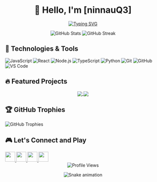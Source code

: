 <div align="center">
  
  # 👋 Hello, I'm [ninnauQ3]
  
  [![Typing SVG](https://readme-typing-svg.herokuapp.com?font=Fira+Code&pause=1000&width=435&lines=Full+Stack+Developer;Open+Source+Contributor;Always+learning+new+things)](https://git.io/typing-svg)

  <img src="https://github-readme-stats.vercel.app/api?username=ninnauQ3&show_icons=true&theme=radical" alt="GitHub Stats" />
  
  <img src="https://github-readme-streak-stats.herokuapp.com/?user=ninnauQ3&theme=radical" alt="GitHub Streak" />
  
</div>

## 🚀 Technologies & Tools

![JavaScript](https://img.shields.io/badge/-JavaScript-black?style=flat-square&logo=javascript)
![React](https://img.shields.io/badge/-React-black?style=flat-square&logo=react)
![Node.js](https://img.shields.io/badge/-Node.js-black?style=flat-square&logo=Node.js)
![TypeScript](https://img.shields.io/badge/-TypeScript-black?style=flat-square&logo=typescript)
![Python](https://img.shields.io/badge/-Python-black?style=flat-square&logo=Python)
![Git](https://img.shields.io/badge/-Git-black?style=flat-square&logo=git)
![GitHub](https://img.shields.io/badge/-GitHub-181717?style=flat-square&logo=github)
![VS Code](https://img.shields.io/badge/-VS%20Code-007ACC?style=flat-square&logo=visual-studio-code)

## 🔥 Featured Projects

<div align="center">
  <a href="https://github.com/yourusername/project1">
    <img align="center" src="https://github-readme-stats.vercel.app/api/pin/?username=ninnauQ3&repo=project1&theme=radical" />
  </a>
  <a href="https://github.com/yourusername/project2">
    <img align="center" src="https://github-readme-stats.vercel.app/api/pin/?username=ninnauQ3&repo=project2&theme=radical" />
  </a>
</div>

## 🏆 GitHub Trophies

<img src="https://github-profile-trophy.vercel.app/?username=ninnauQ3&theme=radical&no-frame=true&no-bg=false&margin-w=4&row=1" alt="GitHub Trophies" />

## 🎮 Let's Connect and Play

<a href="https://github.com/ninnauQ3">
  <img height="32" width="32" src="https://cdn.simpleicons.org/github/white" />
</a>
<a href="https://twitter.com/ninnauQ3">
  <img height="32" width="32" src="https://cdn.simpleicons.org/twitter/1DA1F2" />
</a>
<a href="https://linkedin.com/in/ninnauQ3">
  <img height="32" width="32" src="https://cdn.simpleicons.org/linkedin/0A66C2" />
</a>
<a href="https://dev.to/ninnauQ3">
  <img height="32" width="32" src="https://cdn.simpleicons.org/devdotto/black" />
</a>

<div align="center">
  <img src="https://komarev.com/ghpvc/?username=ninnauQ3&color=blueviolet" alt="Profile Views" />
  
 ![Snake animation](https://github.com/yourusername/yourusername/blob/output/github-contribution-grid-snake.svg)
</div>
